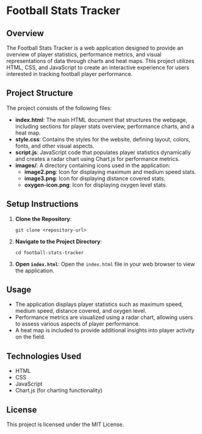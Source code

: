# Football Stats Tracker

## Overview
The Football Stats Tracker is a web application designed to provide an overview of player statistics, performance metrics, and visual representations of data through charts and heat maps. This project utilizes HTML, CSS, and JavaScript to create an interactive experience for users interested in tracking football player performance.

## Project Structure
The project consists of the following files:

- **index.html**: The main HTML document that structures the webpage, including sections for player stats overview, performance charts, and a heat map.
- **style.css**: Contains the styles for the website, defining layout, colors, fonts, and other visual aspects.
- **script.js**: JavaScript code that populates player statistics dynamically and creates a radar chart using Chart.js for performance metrics.
- **images/**: A directory containing icons used in the application:
  - **image2.png**: Icon for displaying maximum and medium speed stats.
  - **image3.png**: Icon for displaying distance covered stats.
  - **oxygen-icon.png**: Icon for displaying oxygen level stats.

## Setup Instructions
1. **Clone the Repository**: 
   ```
   git clone <repository-url>
   ```
2. **Navigate to the Project Directory**:
   ```
   cd football-stats-tracker
   ```
3. **Open `index.html`**: Open the `index.html` file in your web browser to view the application.

## Usage
- The application displays player statistics such as maximum speed, medium speed, distance covered, and oxygen level.
- Performance metrics are visualized using a radar chart, allowing users to assess various aspects of player performance.
- A heat map is included to provide additional insights into player activity on the field.

## Technologies Used
- HTML
- CSS
- JavaScript
- Chart.js (for charting functionality)

## License
This project is licensed under the MIT License.